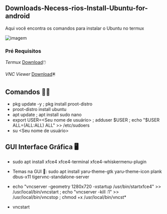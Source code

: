 ## Downloads-Necess-rios-Install-Ubuntu-for-android
Aqui você encontra os comandos para instalar o Ubuntu no termux

![imagem](https://encrypted-tbn0.gstatic.com/images?q=tbn:ANd9GcRy8qN746FA-lBoJS_GqB0cKwimfxpCirxcdw&usqp=CAU)
### Pré Requisitos 
_Termux_ [Download](https://f-droid.org/en/packages/com.termux/)🖱️

_VNC Viewer_ [Download](https://m.apkpure.com/br/vnc-viewer-remote-desktop/com.realvnc.viewer.android/amp)🖲️



## Comandos 👨‍💻

- pkg update -y ; pkg install proot-distro
- proot-distro install ubuntu
- apt update ; apt install sudo nano
- export USER=<Seu nome de usuário> ; adduser $USER ; echo "$USER ALL=(ALL:ALL) ALL" >> /etc/sudoers
- su <Seu nome de usuário> 
## GUI Interface Gráfica 🖥️
- sudo apt install xfce4 xfce4-terminal xfce4-whiskermenu-plugin


- Temas na GUI 🎨: sudo apt install yaru-theme-gtk yaru-theme-icon plank dbus-x11 tigervnc-standalone-server 
              
- echo "vncserver -geometry 1280x720 -xstartup /usr/bin/startxfce4" >> /usr/local/bin/vncstart ; echo "vncserver -kill :1" >> /usr/local/bin/vncstop ; chmod +x /usr/local/bin/vncst* 
- vncstart
                    
